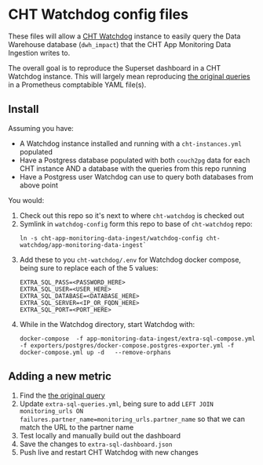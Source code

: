 # CHT Watchdog config files

These files will allow a [CHT Watchdog](https://github.com/medic/cht-watchdog/) instance to easily query the Data Warehouse database (`dwh_impact`) that the CHT App Monitoring Data Ingestion writes to.

The overall goal is to reproduce the Superset dashboard in a CHT Watchdog instance.  This will largely mean reproducing [the original queries](https://github.com/medic/cht-app-monitoring-data-ingest/tree/main/postgres/matviews) in a Prometheus comptabible YAML file(s).

## Install

Assuming you have:
* A Watchdog instance installed and running with a `cht-instances.yml` populated
* Have a Postgress database populated with both `couch2pg` data for each CHT instance AND a database with the queries from this repo running
* Have a Postgress user Watchdog can use to query both databases from above point

You would:
1. Check out this repo so it's next to where `cht-watchdog` is checked out 
2. Symlink in `watchdog-config` form this repo to base of `cht-watchdog` repo:
   ```
   ln -s cht-app-monitoring-data-ingest/watchdog-config cht-watchdog/app-monitoring-data-ingest`
   ```
4. Add these to you `cht-watchdog/.env` for Watchdog docker compose, being sure to replace each of the 5 values:
   ```
   EXTRA_SQL_PASS=<PASSWORD_HERE>
   EXTRA_SQL_USER=<USER_HERE>
   EXTRA_SQL_DATABASE=<DATABASE_HERE>
   EXTRA_SQL_SERVER=<IP_OR_FQDN_HERE>
   EXTRA_SQL_PORT=<PORT_HERE>
   ```
5. While in the Watchdog directory, start Watchdog with:
   ```
   docker-compose  -f app-monitoring-data-ingest/extra-sql-compose.yml -f exporters/postgres/docker-compose.postgres-exporter.yml -f docker-compose.yml up -d   --remove-orphans
   ```

## Adding a new metric

1. Find the [the original query](https://github.com/medic/cht-app-monitoring-data-ingest/tree/main/postgres/matviews)
2. Update `extra-sql-queries.yml`, being sure to add `LEFT JOIN monitoring_urls ON failures.partner_name=monitoring_urls.partner_name` so that we can match the URL to the partner name
3. Test locally and manually build out the dashboard
4. Save the changes to `extra-sql-dashboard.json`
5. Push live and restart CHT Watchdog with new changes
